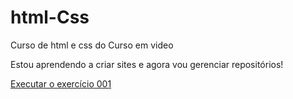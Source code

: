 # html-Css
 Curso de html e css do Curso em video

Estou aprendendo a criar sites e agora vou gerenciar repositórios!

<a href="https://fernandotky.github.io/html-Css/exercicios/ex001/index.html"> Executar o exercício 001</a>